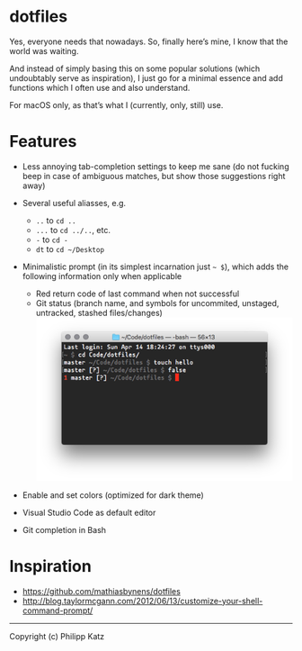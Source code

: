 dotfiles
========

Yes, everyone needs that nowadays. So, finally here’s mine, I know that the world was waiting.

And instead of simply basing this on some popular solutions (which undoubtably serve as inspiration), I just go for a minimal essence and add functions which I often use and also understand.

For macOS only, as that’s what I (currently, only, still) use.

# Features

* Less annoying tab-completion settings to keep me sane (do not fucking beep in case of ambiguous matches, but show those suggestions right away)

* Several useful aliasses, e.g.
    * `..` to `cd ..`
    * `...` to `cd ../..`, etc.
    * `-` to `cd -`
    * `dt` to `cd ~/Desktop`

* Minimalistic prompt (in its simplest incarnation just `~ $`), which adds the following information only when applicable
    * Red return code of last command when not successful
    * Git status (branch name, and symbols for uncommited, unstaged, untracked, stashed files/changes)
    ![Screenshot](assets/prompt.png)

* Enable and set colors (optimized for dark theme)

* Visual Studio Code as default editor

* Git completion in Bash


# Inspiration

* https://github.com/mathiasbynens/dotfiles
* http://blog.taylormcgann.com/2012/06/13/customize-your-shell-command-prompt/

- - -

Copyright (c) Philipp Katz
